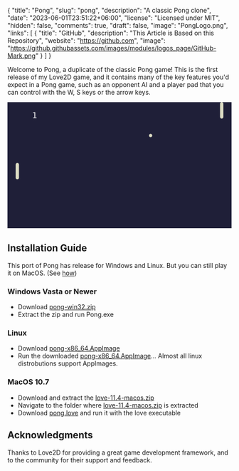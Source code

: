{
    "title": "Pong",
    "slug": "pong",
    "description": "A classic Pong clone",
    "date": "2023-06-01T23:51:22+06:00",
    "license": "Licensed under MIT",
    "hidden": false,
    "comments": true,
    "draft": false,
    "image": "PongLogo.png",
    "links": [
        {
            "title": "GitHub",
            "description": "This Article is Based on this Repository",
            "website": "https://github.com",
            "image": "https://github.githubassets.com/images/modules/logos_page/GitHub-Mark.png"
        }
    ]
}

Welcome to Pong, a duplicate of the classic Pong game! This is the first release of my Love2D game, and it contains many of the key features you'd expect in a Pong game, such as an opponent AI and a player pad that you can control with the W, S keys or the arrow keys.

![Pong Screenshot](Pong.png)

## Installation Guide

This port of Pong has release for Windows and Linux. But you can still play it on MacOS. (See [how](#macos-107))

### Windows Vasta or Newer

* Download [pong-win32.zip](https://github.com/Kitcodail/Pong/releases/tag/1.0.0)
* Extract the zip and run Pong.exe

### Linux

* Download [pong-x86_64.AppImage](https://github.com/Kitcodail/Pong/releases/tag/1.0.0)
* Run the downloaded [pong-x86_64.AppImage](https://github.com/Kitcodail/Pong/releases/tag/1.0.0)... Almost all linux distrobutions support AppImages.

### MacOS 10.7

* Download and extract the [love-11.4-macos.zip](https://github.com/love2d/love/releases/download/11.4/love-11.4-macos.zip)
* Navigate to the folder where [love-11.4-macos.zip](https://github.com/love2d/love/releases/download/11.4/love-11.4-macos.zip) is extracted
* Download [pong.love](https://github.com/Kitcodail/Pong/releases/tag/1.0.0) and run it with the love executable

## Acknowledgments

Thanks to Love2D for providing a great game development framework, and to the community for their support and feedback.
